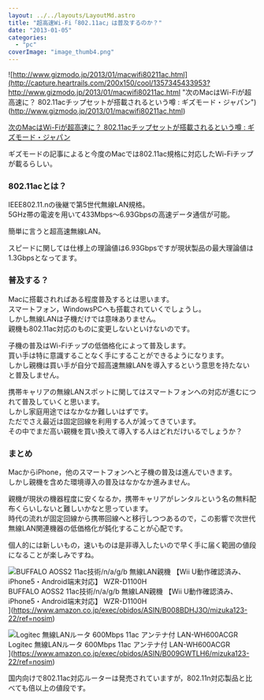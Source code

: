 ```yaml
---
layout: ../../layouts/LayoutMd.astro
title: "超高速Wi-Fi「802.11ac」は普及するのか？"
date: "2013-01-05"
categories: 
  - "pc"
coverImage: "image_thumb4.png"
---
```


![http://www.gizmodo.jp/2013/01/macwifi80211ac.html](http://capture.heartrails.com/200x150/cool/1357345433953?http://www.gizmodo.jp/2013/01/macwifi80211ac.html "次のMacはWi-Fiが超高速に？ 802.11acチップセットが搭載されるという噂 : ギズモード・ジャパン")
(http://www.gizmodo.jp/2013/01/macwifi80211ac.html)

[次のMacはWi-Fiが超高速に？ 802.11acチップセットが搭載されるという噂 : ギズモード・ジャパン](http://www.gizmodo.jp/2013/01/macwifi80211ac.html)

ギズモードの記事によると今度のMacでは802.11ac規格に対応したWi-Fiチップが載るらしい。

### 802.11acとは？

IEEE802.11.nの後継で第5世代無線LAN規格。  
5GHz帯の電波を用いて433Mbps～6.93Gbpsの高速データ通信が可能。

簡単に言うと超高速無線LAN。

スピードに関しては仕様上の理論値は6.93Gbpsですが現状製品の最大理論値は1.3Gbpsとなってます。

### 普及する？

Macに搭載されればある程度普及するとは思います。  
スマートフォン，WindowsPCへも搭載されていくでしょうし。  
しかし無線LANは子機だけでは意味ありません。  
親機も802.11ac対応のものに変更しないといけないのです。

子機の普及はWi-Fiチップの低価格化によって普及します。  
買い手は特に意識することなく手にすることができるようになります。  
しかし親機は買い手が自分で超高速無線LANを導入するという意思を持たないと普及しません。

携帯キャリアの無線LANスポットに関してはスマートフォンへの対応が進むにつれて普及していくと思います。  
しかし家庭用途ではなかなか難しいはずです。  
ただでさえ最近は固定回線を利用する人が減ってきています。  
その中でまだ高い親機を買い換えて導入する人はどれだけいるでしょうか？

### まとめ

MacからiPhone，他のスマートフォンへと子機の普及は進んでいきます。  
しかし親機を含めた環境導入の普及はなかなか進みません。

親機が現状の機器程度に安くなるか，携帯キャリアがレンタルという名の無料配布くらいしないと難しいかなと思っています。  
時代の流れが固定回線から携帯回線へと移行しつつあるので，この影響で次世代無線LAN関連機器の低価格化が鈍化することが心配です。

個人的には新しいもの，速いものは是非導入したいので早く手に届く範囲の値段になることが楽しみですね。

![BUFFALO AOSS2 11ac技術/n/a/g/b 無線LAN親機 【Wii U動作確認済み、iPhone5・Android端末対応】 WZR-D1100H](/archive/images/21fUccP8TpL._SL160_.jpg)  
BUFFALO AOSS2 11ac技術/n/a/g/b 無線LAN親機 【Wii U動作確認済み、iPhone5・Android端末対応】 WZR-D1100H  
](https://www.amazon.co.jp/exec/obidos/ASIN/B008BDHJ3O/mizuka123-22/ref=nosim)

![Logitec 無線LANルータ 600Mbps 11ac アンテナ付 LAN-WH600ACGR](/archive/images/41m8gzn05WL._SL160_.jpg)  
Logitec 無線LANルータ 600Mbps 11ac アンテナ付 LAN-WH600ACGR  
](https://www.amazon.co.jp/exec/obidos/ASIN/B009GWTLH6/mizuka123-22/ref=nosim)

国内向けで802.11ac対応ルーターは発売されていますが，802.11n対応製品と比べても倍以上の値段です。
